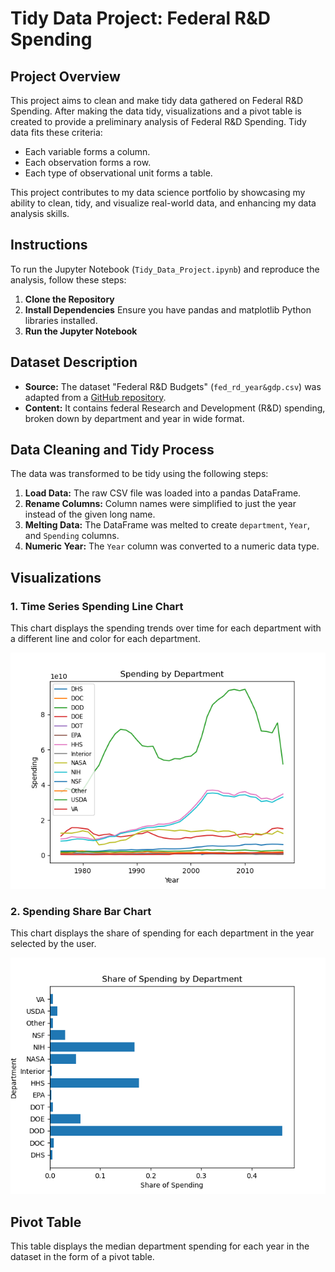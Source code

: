 
# Tidy Data Project: Federal R&D Spending 

## Project Overview
This project aims to clean and make tidy data gathered on Federal R&D Spending. After making the data tidy, visualizations and a pivot table is created to provide a preliminary analysis of Federal R&D Spending. Tidy data fits these criteria:
- Each variable forms a column.
- Each observation forms a row.
- Each type of observational unit forms a table.

This project contributes to my data science portfolio by showcasing my ability to clean, tidy, and visualize real-world data, and enhancing my data analysis skills.

## Instructions

To run the Jupyter Notebook (`Tidy_Data_Project.ipynb`) and reproduce the analysis, follow these steps:

1.  **Clone the Repository**
2.  **Install Dependencies**
    Ensure you have pandas and matplotlib Python libraries installed.
3.  **Run the Jupyter Notebook**

## Dataset Description

-   **Source:** The dataset "Federal R&D Budgets" (`fed_rd_year&gdp.csv`) was adapted from a [GitHub repository](https://github.com/rfordatascience/tidytuesday/tree/main/data/2019/2019-02-12).
-   **Content:** It contains federal Research and Development (R&D) spending, broken down by department and year in wide format.

## Data Cleaning and Tidy Process

The data was transformed to be tidy using the following steps:

1.  **Load Data:** The raw CSV file was loaded into a pandas DataFrame.
2.  **Rename Columns:** Column names were simplified to just the year instead of the given long name.
3.  **Melting Data:** The DataFrame was melted to create `department`, `Year`, and `Spending` columns.
4.  **Numeric Year:** The `Year` column was converted to a numeric data type.

## Visualizations

### 1. Time Series Spending Line Chart

This chart displays the spending trends over time for each department with a different line and color for each department.

![Time Series Spending Line Chart](Spending_Line.png)  

### 2. Spending Share Bar Chart

This chart displays the share of spending for each department in the year selected by the user.

![Spending Share Bar Chart](Spending_Share_Bar.png)

## Pivot Table

This table displays the median department spending for each year in the dataset in the form of a pivot table.


